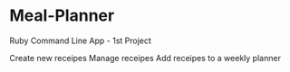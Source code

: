 # Meal-Planner
Ruby Command Line App - 1st Project

Create new receipes
Manage receipes
Add receipes to a weekly planner

